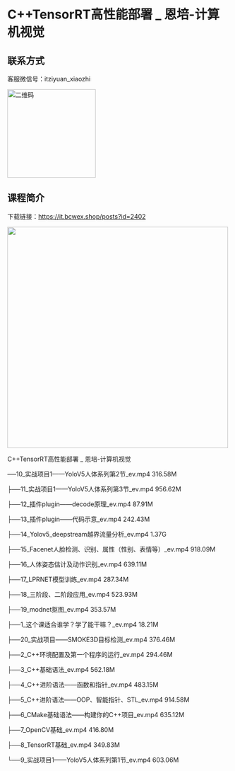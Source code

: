# C++TensorRT高性能部署 _ 恩培-计算机视觉

## 联系方式

客服微信号：itziyuan_xiaozhi

<img src="https://ziyuanyun.oss-cn-guangzhou.aliyuncs.com/common/20240614073449/666b82192834a.jpg" width="200" height="200" alt="二维码">

## 课程简介

下载链接：https://it.bcwex.shop/posts?id=2402

<img src="https://ziyuanyun.oss-cn-guangzhou.aliyuncs.com/yun/20240515183935/664490e7c927b.jpg" width="500" alt="">

  C++TensorRT高性能部署 _ 恩培-计算机视觉



 ──10_实战项目1——YoloV5人体系列第2节_ev.mp4 316.58M

 ├──11_实战项目1——YoloV5人体系列第3节_ev.mp4 956.62M

 ├──12_插件plugin——decode原理_ev.mp4 87.91M

 ├──13_插件plugin——代码示意_ev.mp4 242.43M

 ├──14_Yolov5_deepstream越界流量分析_ev.mp4 1.37G

 ├──15_Facenet人脸检测、识别、属性（性别、表情等）_ev.mp4 918.09M

 ├──16_人体姿态估计及动作识别_ev.mp4 639.11M

 ├──17_LPRNET模型训练_ev.mp4 287.34M

 ├──18_三阶段、二阶段应用_ev.mp4 523.93M

 ├──19_modnet抠图_ev.mp4 353.57M

 ├──1_这个课适合谁学？学了能干嘛？_ev.mp4 18.21M

 ├──20_实战项目——SMOKE3D目标检测_ev.mp4 376.46M

 ├──2_C++环境配置及第一个程序的运行_ev.mp4 294.46M

 ├──3_C++基础语法_ev.mp4 562.18M

 ├──4_C++进阶语法——函数和指针_ev.mp4 483.15M

 ├──5_C++进阶语法——OOP、智能指针、STL_ev.mp4 914.58M

 ├──6_CMake基础语法——构建你的C++项目_ev.mp4 635.12M

 ├──7_OpenCV基础_ev.mp4 416.80M

 ├──8_TensorRT基础_ev.mp4 349.83M

 └──9_实战项目1——YoloV5人体系列第1节_ev.mp4 603.06M

  